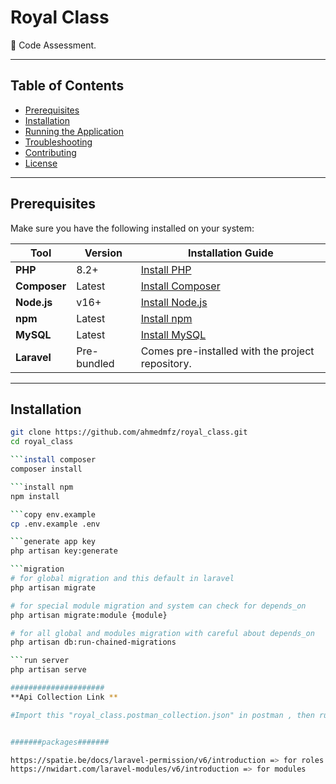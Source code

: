 # **Royal Class**

🚀  Code Assessment.

---

## **Table of Contents**

- [Prerequisites](#prerequisites)
- [Installation](#installation)
- [Running the Application](#running-the-application)
- [Troubleshooting](#troubleshooting)
- [Contributing](#contributing)
- [License](#license)

---

## **Prerequisites**

Make sure you have the following installed on your system:

| Tool         | Version   | Installation Guide                                             |
|--------------|-----------|----------------------------------------------------------------|
| **PHP**      | 8.2+      | [Install PHP](https://www.php.net/manual/en/install.php)       |
| **Composer** | Latest    | [Install Composer](https://getcomposer.org/)                  |
| **Node.js**  | v16+      | [Install Node.js](https://nodejs.org/)                        |
| **npm**      | Latest    | [Install npm](https://www.npmjs.com/)                         |
| **MySQL**    | Latest    | [Install MySQL](https://dev.mysql.com/downloads/mysql/)       |
| **Laravel**  | Pre-bundled | Comes pre-installed with the project repository.            |

---

## **Installation**

```bash
git clone https://github.com/ahmedmfz/royal_class.git
cd royal_class

```install composer
composer install

```install npm 
npm install

```copy env.example 
cp .env.example .env

```generate app key
php artisan key:generate

```migration
# for global migration and this default in laravel
php artisan migrate

# for special module migration and system can check for depends_on 
php artisan migrate:module {module}

# for all global and modules migration with careful about depends_on
php artisan db:run-chained-migrations

```run server
php artisan serve

#####################
**Api Collection Link **

#Import this "royal_class.postman_collection.json" in postman , then run server , start test by call every endpoint


#######packages#######

https://spatie.be/docs/laravel-permission/v6/introduction => for roles and permissions
https://nwidart.com/laravel-modules/v6/introduction => for modules 